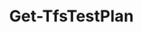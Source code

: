 ﻿---
title: Get-TfsTestPlan
breadcrumbs: [ "TestManagement" ]
parent: "TestManagement"
description: "Gets the contents of one or more test plans."
remarks: 
parameterSets: 
  "_All_": [ Active, Collection, NoPlanDetails, Owner, Project, TestPlan ] 
  "__AllParameterSets":  
    TestPlan: 
      type: "object"  
      position: "0"  
    Active: 
      type: "SwitchParameter"  
    Collection: 
      type: "object"  
    NoPlanDetails: 
      type: "SwitchParameter"  
    Owner: 
      type: "string"  
    Project: 
      type: "object" 
parameters: 
  - name: "TestPlan" 
    description: "Specifies the test plan name. Wildcards are supported. When omitted, returns all test cases in the given team project." 
    globbing: false 
    position: 0 
    type: "object" 
    aliases: [ Id,Name ] 
    defaultValue: "*" 
  - name: "Id" 
    description: "Specifies the test plan name. Wildcards are supported. When omitted, returns all test cases in the given team project.This is an alias of the TestPlan parameter." 
    globbing: false 
    position: 0 
    type: "object" 
    aliases: [ Id,Name ] 
    defaultValue: "*" 
  - name: "Name" 
    description: "Specifies the test plan name. Wildcards are supported. When omitted, returns all test cases in the given team project.This is an alias of the TestPlan parameter." 
    globbing: false 
    position: 0 
    type: "object" 
    aliases: [ Id,Name ] 
    defaultValue: "*" 
  - name: "Owner" 
    description: "Gets only the plans owned by the specified user." 
    globbing: false 
    type: "string" 
  - name: "NoPlanDetails" 
    description: "Get only basic properties of the test plan." 
    globbing: false 
    type: "SwitchParameter" 
    defaultValue: "False" 
  - name: "Active" 
    description: "Get only the active plans." 
    globbing: false 
    type: "SwitchParameter" 
    defaultValue: "False" 
  - name: "Project" 
    description: "Specifies the name of the Team Project, its ID (a GUID), or a Microsoft.TeamFoundation.Core.WebApi.TeamProject object to connect to. When omitted, it defaults to the connection set by Connect-TfsTeamProject (if any). For more details, see the Get-TfsTeamProject cmdlet." 
    globbing: false 
    pipelineInput: "true (ByValue)" 
    type: "object" 
  - name: "Collection" 
    description: "Specifies the URL to the Team Project Collection or Azure DevOps Organization to connect to, a TfsTeamProjectCollection object (Windows PowerShell only), or a VssConnection object. You can also connect to an Azure DevOps Services organizations by simply providing its name instead of the full URL. For more details, see the Get-TfsTeamProjectCollection cmdlet. When omitted, it defaults to the connection set by Connect-TfsTeamProjectCollection (if any)." 
    globbing: false 
    type: "object"
inputs: 
  - type: "System.Object" 
    description: "Specifies the name of the Team Project, its ID (a GUID), or a Microsoft.TeamFoundation.Core.WebApi.TeamProject object to connect to. When omitted, it defaults to the connection set by Connect-TfsTeamProject (if any). For more details, see the Get-TfsTeamProject cmdlet."
outputs: 
  - type: "Microsoft.VisualStudio.Services.TestManagement.TestPlanning.WebApi.TestPlan" 
    description: 
notes: 
relatedLinks: 
  - text: "Online Version:" 
    uri: "https://tfscmdlets.dev/Cmdlets/TestManagement/Get-TfsTestPlan"
aliases: 
examples: 
---
